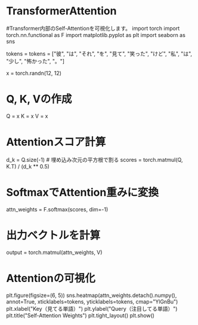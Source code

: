 # TransformerAttention
#Transformer内部のSelf-Attentionを可視化します。
import torch
import torch.nn.functional as F
import matplotlib.pyplot as plt
import seaborn as sns


tokens = tokens = ["彼", "は", "それ", "を", "見て", "笑った", "けど", "私", "は", "少し", "怖かった", "。"]

x = torch.randn(12, 12)

#  Q, K, Vの作成
Q = x
K = x
V = x

# Attentionスコア計算
d_k = Q.size(-1)  # 埋め込み次元の平方根で割る
scores = torch.matmul(Q, K.T) / (d_k ** 0.5)

# SoftmaxでAttention重みに変換
attn_weights = F.softmax(scores, dim=-1)

# 出力ベクトルを計算
output = torch.matmul(attn_weights, V)

# Attentionの可視化
plt.figure(figsize=(6, 5))
sns.heatmap(attn_weights.detach().numpy(), annot=True, xticklabels=tokens, yticklabels=tokens, cmap="YlGnBu")
plt.xlabel("Key（見てる単語）")
plt.ylabel("Query（注目してる単語）")
plt.title("Self-Attention Weights")
plt.tight_layout()
plt.show()
